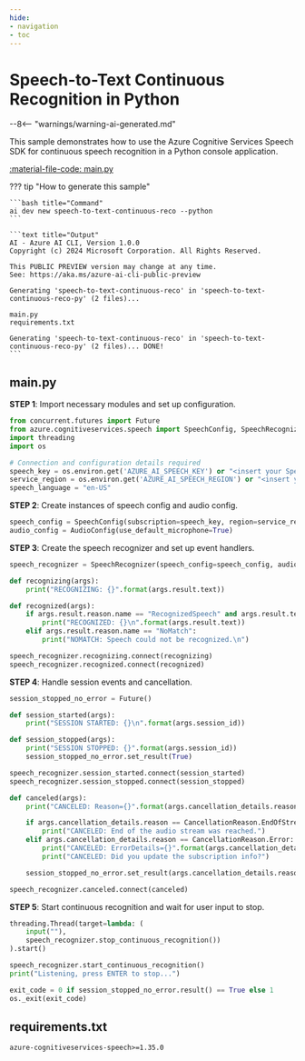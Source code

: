 ```yaml
---
hide:
- navigation
- toc
---
```

# Speech-to-Text Continuous Recognition in Python

--8<-- "warnings/warning-ai-generated.md"

This sample demonstrates how to use the Azure Cognitive Services Speech SDK for continuous speech recognition in a Python console application.

[:material-file-code: main.py](https://raw.githubusercontent.com/robch/book-of-ai/main/docs/samples/speech-to-text-continuous-reco-py/main.py)  

??? tip "How to generate this sample"

    ```bash title="Command"
    ai dev new speech-to-text-continuous-reco --python
    ```

    ```text title="Output"
    AI - Azure AI CLI, Version 1.0.0
    Copyright (c) 2024 Microsoft Corporation. All Rights Reserved.

    This PUBLIC PREVIEW version may change at any time.
    See: https://aka.ms/azure-ai-cli-public-preview

    Generating 'speech-to-text-continuous-reco' in 'speech-to-text-continuous-reco-py' (2 files)...

    main.py
    requirements.txt

    Generating 'speech-to-text-continuous-reco' in 'speech-to-text-continuous-reco-py' (2 files)... DONE!
    ```

## main.py

**STEP 1**: Import necessary modules and set up configuration.

```python title="main.py"
from concurrent.futures import Future
from azure.cognitiveservices.speech import SpeechConfig, SpeechRecognizer, AudioConfig, CancellationReason
import threading
import os

# Connection and configuration details required
speech_key = os.environ.get('AZURE_AI_SPEECH_KEY') or "<insert your Speech Service API key here>"
service_region = os.environ.get('AZURE_AI_SPEECH_REGION') or "<insert your Speech Service region here>"
speech_language = "en-US"
```

**STEP 2**: Create instances of speech config and audio config.

```python title="main.py"
speech_config = SpeechConfig(subscription=speech_key, region=service_region, speech_recognition_language=speech_language)
audio_config = AudioConfig(use_default_microphone=True)
```

**STEP 3**: Create the speech recognizer and set up event handlers.

```python title="main.py"
speech_recognizer = SpeechRecognizer(speech_config=speech_config, audio_config=audio_config)

def recognizing(args):
    print("RECOGNIZING: {}".format(args.result.text))

def recognized(args):
    if args.result.reason.name == "RecognizedSpeech" and args.result.text != "":
        print("RECOGNIZED: {}\n".format(args.result.text))
    elif args.result.reason.name == "NoMatch":
        print("NOMATCH: Speech could not be recognized.\n")

speech_recognizer.recognizing.connect(recognizing)
speech_recognizer.recognized.connect(recognized)
```

**STEP 4**: Handle session events and cancellation.

```python title="main.py"
session_stopped_no_error = Future()

def session_started(args):
    print("SESSION STARTED: {}\n".format(args.session_id))

def session_stopped(args):
    print("SESSION STOPPED: {}".format(args.session_id))
    session_stopped_no_error.set_result(True)

speech_recognizer.session_started.connect(session_started)
speech_recognizer.session_stopped.connect(session_stopped)

def canceled(args):
    print("CANCELED: Reason={}".format(args.cancellation_details.reason))

    if args.cancellation_details.reason == CancellationReason.EndOfStream:
        print("CANCELED: End of the audio stream was reached.")
    elif args.cancellation_details.reason == CancellationReason.Error:
        print("CANCELED: ErrorDetails={}".format(args.cancellation_details.error_details))
        print("CANCELED: Did you update the subscription info?")

    session_stopped_no_error.set_result(args.cancellation_details.reason != CancellationReason.Error)

speech_recognizer.canceled.connect(canceled)
```

**STEP 5**: Start continuous recognition and wait for user input to stop.

```python title="main.py"
threading.Thread(target=lambda: (
    input(""),
    speech_recognizer.stop_continuous_recognition())
).start()

speech_recognizer.start_continuous_recognition()
print("Listening, press ENTER to stop...")

exit_code = 0 if session_stopped_no_error.result() == True else 1
os._exit(exit_code)
```

## requirements.txt

```text title="requirements.txt"
azure-cognitiveservices-speech>=1.35.0
```